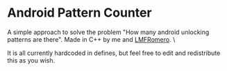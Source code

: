 # Android Pattern Counter

A simple approach to solve the problem "How many android unlocking patterns are there".
Made in C++ by me and [LMFRomero](https://github.com/LMFRomero). \

It is all currently hardcoded in defines, but feel free to edit and redistribute this as you wish.
